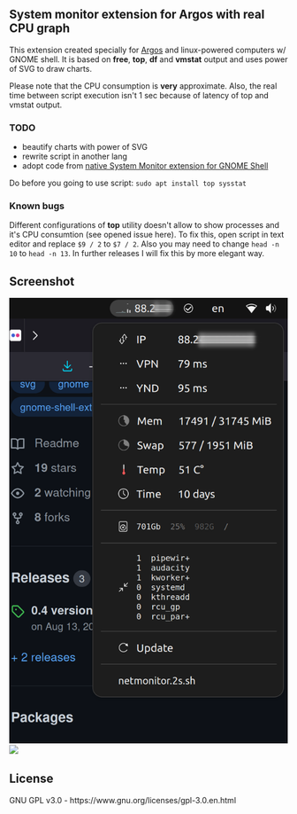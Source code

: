<h2>System monitor extension for Argos with real CPU graph</h2>

This extension created specially for [Argos](https://github.com/p-e-w/argos) and linux-powered computers w/ GNOME shell.
It is based on **free**, **top**, **df** and **vmstat** output and uses power of SVG to draw charts.

Please note that the CPU consumption is **very** approximate. Also, the real time between script execution isn't 1 sec because of latency of top and vmstat output.

<h3>TODO</h3>

* beautify charts with power of SVG
* rewrite script in another lang
* adopt code from [native System Monitor extension for GNOME Shell](https://github.com/paradoxxxzero/gnome-shell-system-monitor-applet)

Do before you going to use script: `sudo apt install top sysstat`

<h3>Known bugs</h3>

Different configurations of **top** utility doesn't allow to show processes and it's CPU consumtion (see opened issue here). 
To fix this, open script in text editor and replace `$9 / 2` to `$7 / 2`. Also you may need to change `head -n 10` to `head -n 13`.
In further releases I will fix this by more elegant way.


<h2>Screenshot</h2>

<img src="https://raw.githubusercontent.com/fadeouter/sysinfo/master/screenshot.png"> <img src="https://raw.githubusercontent.com/fadeouter/sysinfo/master/screenshot_w.png">

<h2>License</h2>
GNU GPL v3.0 - https://www.gnu.org/licenses/gpl-3.0.en.html



